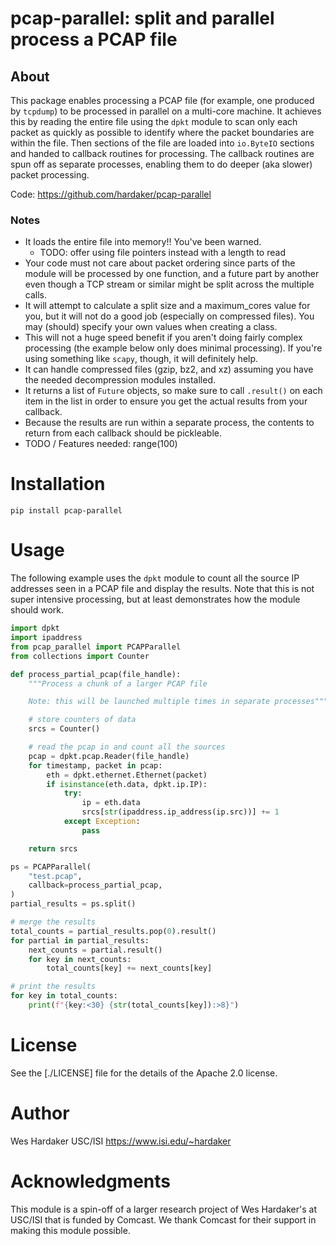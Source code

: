 # pcap-parallel: split and parallel process a PCAP file

## About

This package enables processing a PCAP file (for example, one produced
by `tcpdump`) to be processed in parallel on a multi-core machine.  It
achieves this by reading the entire file using the `dpkt` module to
scan only each packet as quickly as possible to identify where the
packet boundaries are within the file.  Then sections of the file are
loaded into `io.ByteIO` sections and handed to callback routines for
processing.  The callback routines are spun off as separate processes,
enabling them to do deeper (aka slower) packet processing.

Code: https://github.com/hardaker/pcap-parallel

### Notes

- It loads the entire file into memory!!  You've been warned.
    - TODO: offer using file pointers instead with a length to read
- Your code must not care about packet ordering since parts of the
  module will be processed by one function, and a future part by
  another even though a TCP stream or similar might be split across
  the multiple calls.
- It will attempt to calculate a split size and a maximum_cores value
  for you, but it will not do a good job (especially on compressed
  files).  You may (should) specify your own values when creating a
  class.
- This will not a huge speed benefit if you aren't doing fairly
  complex processing (the example below only does minimal processing).
  If you're using something like `scapy`, though, it will definitely
  help.
- It can handle compressed files (gzip, bz2, and xz) assuming you have
  the needed decompression modules installed.
- It returns a list of `Future` objects, so make sure to call
  `.result()` on each item in the list in order to ensure you get the
  actual results from your callback.
- Because the results are run within a separate process, the contents
  to return from each callback should be pickleable.
- TODO / Features needed: range(100)

# Installation

    pip install pcap-parallel

# Usage

The following example uses the `dpkt` module to count all the source
IP addresses seen in a PCAP file and display the results.  Note that
this is not super intensive processing, but at least demonstrates how
the module should work.

``` python
import dpkt
import ipaddress
from pcap_parallel import PCAPParallel
from collections import Counter

def process_partial_pcap(file_handle):
    """Process a chunk of a larger PCAP file

    Note: this will be launched multiple times in separate processes"""

    # store counters of data
    srcs = Counter()

    # read the pcap in and count all the sources
    pcap = dpkt.pcap.Reader(file_handle)
    for timestamp, packet in pcap:
        eth = dpkt.ethernet.Ethernet(packet)
        if isinstance(eth.data, dpkt.ip.IP):
            try:
                ip = eth.data
                srcs[str(ipaddress.ip_address(ip.src))] += 1
            except Exception:
                pass

    return srcs

ps = PCAPParallel(
    "test.pcap",
    callback=process_partial_pcap,
)
partial_results = ps.split()

# merge the results
total_counts = partial_results.pop(0).result()
for partial in partial_results:
    next_counts = partial.result()
    for key in next_counts:
        total_counts[key] += next_counts[key]

# print the results
for key in total_counts:
    print(f"{key:<30} {str(total_counts[key]):>8}")
```

# License

See the [./LICENSE] file for the details of the Apache 2.0 license.

# Author

Wes Hardaker <opensource magic_email_symbol hardakers.net>
USC/ISI
https://www.isi.edu/~hardaker

# Acknowledgments

This module is a spin-off of a larger research project of Wes
Hardaker's at USC/ISI that is funded by Comcast.  We thank Comcast for
their support in making this module possible.
